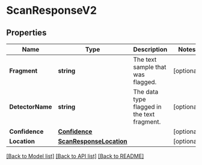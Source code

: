 # ScanResponseV2

## Properties

Name | Type | Description | Notes
------------ | ------------- | ------------- | -------------
**Fragment** | **string** | The text sample that was flagged. | [optional] 
**DetectorName** | **string** | The data type flagged in the text fragment. | [optional] 
**Confidence** | [**Confidence**](Confidence.md) |  | [optional] 
**Location** | [**ScanResponseLocation**](ScanResponse_location.md) |  | [optional] 

[[Back to Model list]](../README.md#documentation-for-models) [[Back to API list]](../README.md#documentation-for-api-endpoints) [[Back to README]](../README.md)


